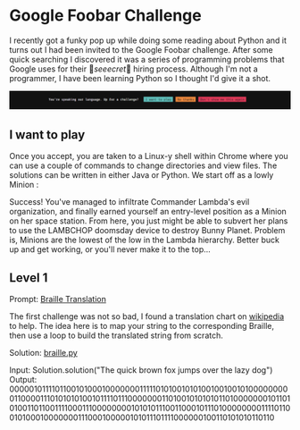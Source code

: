 # Google Foobar Challenge

I recently got a funky pop up while doing some reading about Python and it turns out I had been invited to the Google Foobar challenge. After some quick searching I discovered it was a series of programming problems that Google uses for their 🤫*seeecret*🤫 hiring process. Although I'm not a programmer, I have been learning Python so I thought I'd give it a shot.

![foobar popup](images/foobar_popup.png)

## I want to play
Once you accept, you are taken to a Linux-y shell within Chrome where you can use a couple of commands to change directories and view files. The solutions can be written in either Java or Python. We start off as a lowly Minion :

Success! You've managed to infiltrate Commander Lambda's evil organization, and finally earned yourself an entry-level position as a Minion on her space station. From here, you just might be able to subvert her plans to use the LAMBCHOP doomsday device to destroy Bunny Planet. Problem is, Minions are the lowest of the low in the Lambda hierarchy. Better buck up and get working, or you'll never make it to the top...

## Level 1

Prompt: [Braille Translation](Questions/1_Braille_Translation.md)

The first challenge was not so bad, I found a translation chart on [wikipedia](https://en.wikipedia.org/wiki/Braille_ASCII) to help. The idea here is to map your string to the corresponding Braille, then use a loop to build the translated string from scratch.

Solution: [braille.py](Code/braille.py)



Input:
Solution.solution("The quick brown fox jumps over the lazy dog")
Output:
    000001011110110010100010000000111110101001010100100100101000000000110000111010101010010111101110000000110100101010101101000000010110101001101100111100011100000000101010111001100010111010000000011110110010100010000000111000100000101011101111000000100110101010110110

